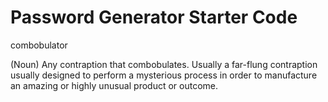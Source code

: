 # Password Generator Starter Code

combobulator

(Noun) Any contraption that combobulates. Usually a far-flung contraption usually designed to perform a mysterious process in order to manufacture an amazing or highly unusual product or outcome.
